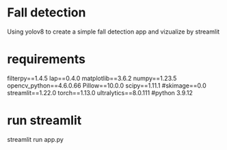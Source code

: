 # Fall detection
 Using yolov8 to create a simple fall detection app and vizualize by streamlit
# requirements
filterpy==1.4.5
lap==0.4.0
matplotlib==3.6.2
numpy==1.23.5
opencv_python==4.6.0.66
Pillow==10.0.0
scipy==1.11.1
#skimage==0.0
streamlit==1.22.0
torch==1.13.0
ultralytics==8.0.111
#python 3.9.12

# run streamlit
streamlit run app.py


